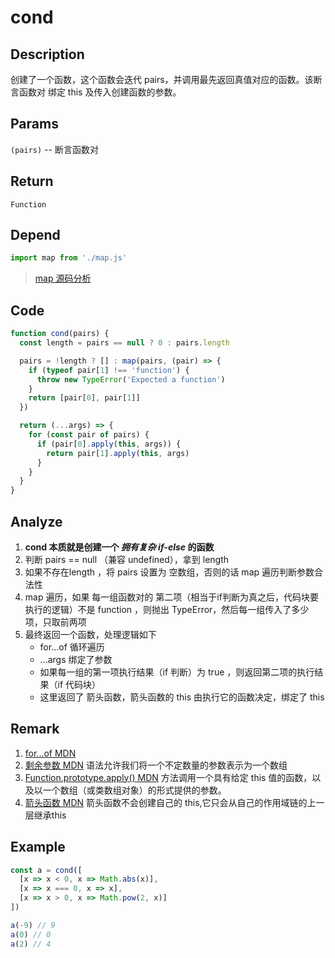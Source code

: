 # cond 

## Description 
创建了一个函数，这个函数会迭代 pairs，并调用最先返回真值对应的函数。该断言函数对 绑定 this 及传入创建函数的参数。
## Params
`(pairs)` -- 断言函数对
## Return
`Function`
## Depend
```js
import map from './map.js'
```
> [map 源码分析](./map.md)
>

## Code
```js
function cond(pairs) {
  const length = pairs == null ? 0 : pairs.length

  pairs = !length ? [] : map(pairs, (pair) => {
    if (typeof pair[1] !== 'function') {
      throw new TypeError('Expected a function')
    }
    return [pair[0], pair[1]]
  })

  return (...args) => {
    for (const pair of pairs) {
      if (pair[0].apply(this, args)) {
        return pair[1].apply(this, args)
      }
    }
  }
}
```
## Analyze
1. **cond 本质就是创建一个 _拥有复杂 if-else_ 的函数**
2. 判断 pairs == null （兼容 undefined），拿到 length
3. 如果不存在length ，将 pairs 设置为 空数组，否则的话 map 遍历判断参数合法性
4. map 遍历，如果 每一组函数对的 第二项（相当于if判断为真之后，代码块要执行的逻辑）不是 function ，则抛出 TypeError，然后每一组传入了多少项，只取前两项
5. 最终返回一个函数，处理逻辑如下
    - for...of 循环遍历
    - ...args 绑定了参数
    - 如果每一组的第一项执行结果（if 判断）为 true ，则返回第二项的执行结果（if 代码块）
    - 这里返回了 箭头函数，箭头函数的 this 由执行它的函数决定，绑定了 this
## Remark
1. [for...of MDN](https://developer.mozilla.org/zh-CN/docs/Web/JavaScript/Reference/Statements/for...of)
2. [剩余参数 MDN](https://developer.mozilla.org/zh-CN/docs/Web/JavaScript/Reference/Functions/Rest_parameters) 语法允许我们将一个不定数量的参数表示为一个数组
3. [Function.prototype.apply() MDN](https://developer.mozilla.org/zh-CN/docs/Web/JavaScript/Reference/Global_Objects/Function/apply) 方法调用一个具有给定 this 值的函数，以及以一个数组（或类数组对象）的形式提供的参数。
4. [箭头函数 MDN](https://developer.mozilla.org/zh-CN/docs/Web/JavaScript/Reference/Functions/Arrow_functions) 箭头函数不会创建自己的 this,它只会从自己的作用域链的上一层继承this
## Example
```js
const a = cond([
  [x => x < 0, x => Math.abs(x)],
  [x => x === 0, x => x],
  [x => x > 0, x => Math.pow(2, x)]
])

a(-9) // 9
a(0) // 0
a(2) // 4

```
